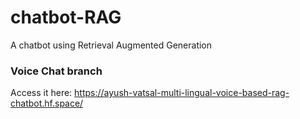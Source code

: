# chatbot-RAG
 A chatbot using Retrieval Augmented Generation
### Voice Chat branch
Access it here: https://ayush-vatsal-multi-lingual-voice-based-rag-chatbot.hf.space/

